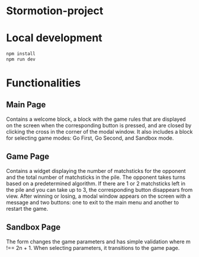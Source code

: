 # Stormotion-project

# Local development
```bash
npm install
npm run dev
```

# Functionalities
## Main Page
Contains a welcome block, a block with the game rules that are displayed on the screen when the corresponding button is pressed, and are closed by clicking the cross in the corner of the modal window. It also includes a block for selecting game modes: Go First, Go Second, and Sandbox mode.

## Game Page
Contains a widget displaying the number of matchsticks for the opponent and the total number of matchsticks in the pile. The opponent takes turns based on a predetermined algorithm. If there are 1 or 2 matchsticks left in the pile and you can take up to 3, the corresponding button disappears from view. After winning or losing, a modal window appears on the screen with a message and two buttons: one to exit to the main menu and another to restart the game.

## Sandbox Page
The form changes the game parameters and has simple validation where m !== 2n + 1. When selecting parameters, it transitions to the game page.